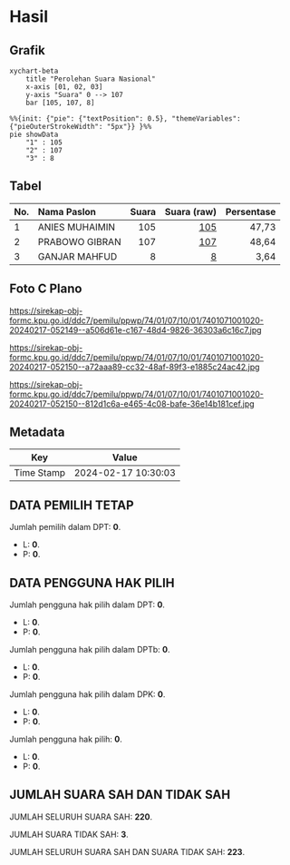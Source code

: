 # Hasil

## Grafik

```mermaid
xychart-beta
    title "Perolehan Suara Nasional"
    x-axis [01, 02, 03]
    y-axis "Suara" 0 --> 107
    bar [105, 107, 8]
```

```mermaid
%%{init: {"pie": {"textPosition": 0.5}, "themeVariables": {"pieOuterStrokeWidth": "5px"}} }%%
pie showData
    "1" : 105
    "2" : 107
    "3" : 8
```

## Tabel

| No. | Nama Paslon    | Suara | Suara (raw) | Persentase |
|:--- |:-------------- | -----:| -----------:| ----------:|
| 1   | ANIES MUHAIMIN | 105   | [105][p-1]  | 47,73      |
| 2   | PRABOWO GIBRAN | 107   | [107][p-2]  | 48,64      |
| 3   | GANJAR MAHFUD  | 8     | [8][p-3]    | 3,64       |


[p-1]: https://github.com/gigit-pemilu/pemilu-2024/blob/main/pilpres/hitung-suara/sub/74-sulawesi-tenggara/sub/01-kolaka/sub/07-pomalaa/sub/1001-dawi-dawi/sub/020-tps/sub/paslon-1.txt
[p-2]: https://github.com/gigit-pemilu/pemilu-2024/blob/main/pilpres/hitung-suara/sub/74-sulawesi-tenggara/sub/01-kolaka/sub/07-pomalaa/sub/1001-dawi-dawi/sub/020-tps/sub/paslon-2.txt
[p-3]: https://github.com/gigit-pemilu/pemilu-2024/blob/main/pilpres/hitung-suara/sub/74-sulawesi-tenggara/sub/01-kolaka/sub/07-pomalaa/sub/1001-dawi-dawi/sub/020-tps/sub/paslon-3.txt

## Foto C Plano

https://sirekap-obj-formc.kpu.go.id/ddc7/pemilu/ppwp/74/01/07/10/01/7401071001020-20240217-052149--a506d61e-c167-48d4-9826-36303a6c16c7.jpg

https://sirekap-obj-formc.kpu.go.id/ddc7/pemilu/ppwp/74/01/07/10/01/7401071001020-20240217-052150--a72aaa89-cc32-48af-89f3-e1885c24ac42.jpg

https://sirekap-obj-formc.kpu.go.id/ddc7/pemilu/ppwp/74/01/07/10/01/7401071001020-20240217-052150--812d1c6a-e465-4c08-bafe-36e14b181cef.jpg


## Metadata

| Key        | Value               |
| ---------- | ------------------- |
| Time Stamp | 2024-02-17 10:30:03 |


## DATA PEMILIH TETAP

Jumlah pemilih dalam DPT: **0**.
 * L: **0**.
 * P: **0**.

## DATA PENGGUNA HAK PILIH

Jumlah pengguna hak pilih dalam DPT: **0**.
 * L: **0**.
 * P: **0**.

Jumlah pengguna hak pilih dalam DPTb: **0**.
 * L: **0**.
 * P: **0**.

Jumlah pengguna hak pilih dalam DPK: **0**.
 * L: **0**.
 * P: **0**.

Jumlah pengguna hak pilih: **0**.
 * L: **0**.
 * P: **0**.

## JUMLAH SUARA SAH DAN TIDAK SAH

JUMLAH SELURUH SUARA SAH: **220**.

JUMLAH SUARA TIDAK SAH: **3**.

JUMLAH SELURUH SUARA SAH DAN SUARA TIDAK SAH: **223**.


